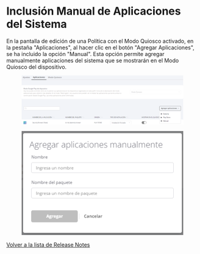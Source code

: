 # Inclusión Manual de Aplicaciones del Sistema

En la pantalla de edición de una Política con el Modo Quiosco activado, en la pestaña "Aplicaciones", al hacer clic en el botón "Agregar Aplicaciones", se ha incluido la opción "Manual". Esta opción permite agregar manualmente aplicaciones del sistema que se mostrarán en el Modo Quiosco del dispositivo.

<figure><img src="../../../.gitbook/assets/image (70).png" alt=""><figcaption></figcaption></figure>

<figure><img src="../../../.gitbook/assets/image (71).png" alt=""><figcaption></figcaption></figure>

[Volver a la lista de Release Notes](./)&#x20;
